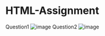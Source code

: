 # HTML-Assignment
Question1 ![image](https://github.com/0xnehasingh/HTML-Assignment/assets/67492324/a552a36f-ada3-45b9-b6ce-b22e0c93a50e)
Question2 ![image](https://github.com/0xnehasingh/HTML-Assignment/assets/67492324/1da39565-363c-41cb-9b04-b0a601126cc7)
